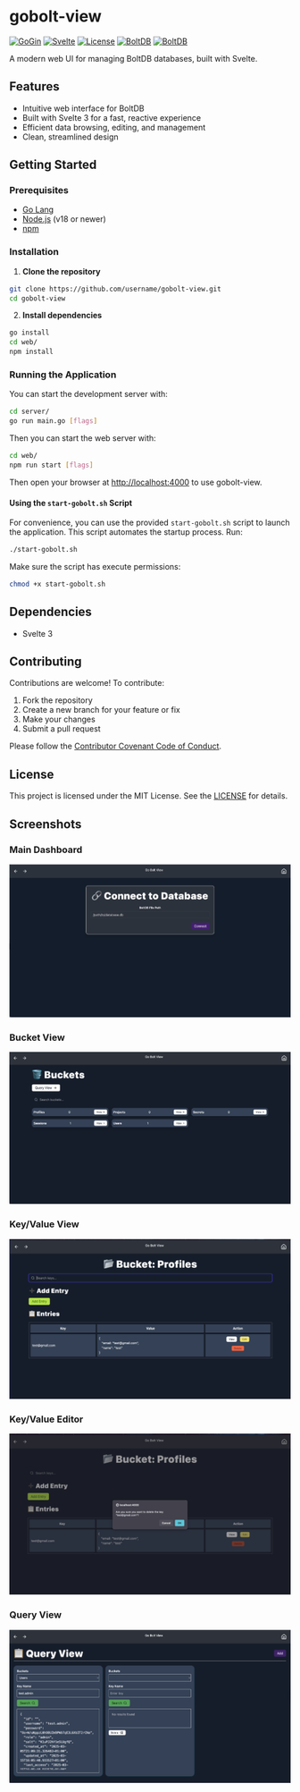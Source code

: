 # gobolt-view

[![GoGin](https://img.shields.io/badge/Go-Gin-blue)](https://go.dev/)
[![Svelte](https://img.shields.io/badge/Svelte-3-orange)](https://svelte.dev/)
[![License](https://img.shields.io/badge/license-MIT-blue.svg)](https://github.com/username/gobolt-view/blob/main/LICENSE)
[![BoltDB](https://img.shields.io/badge/Bolt-DB-green)](https://dbdb.io/db/boltdb)
[![BoltDB](https://img.shields.io/badge/Bolt-DB-blue)](https://tailwindcss.com/)

A modern web UI for managing BoltDB databases, built with Svelte.

## Features

- Intuitive web interface for BoltDB
- Built with Svelte 3 for a fast, reactive experience
- Efficient data browsing, editing, and management
- Clean, streamlined design

## Getting Started

### Prerequisites

- [Go Lang](https://go.dev/)
- [Node.js](https://nodejs.org/) (v18 or newer)
- [npm](https://www.npmjs.com/)

### Installation

1. **Clone the repository**
  ```bash
  git clone https://github.com/username/gobolt-view.git
  cd gobolt-view
  ```

2. **Install dependencies**
  ```bash
  go install
  cd web/
  npm install
  ```

### Running the Application

You can start the development server with:

```bash
cd server/
go run main.go [flags]
```

Then you can start the web server with:

```bash
cd web/
npm run start [flags]
```

Then open your browser at [http://localhost:4000](http://localhost:4000) to use gobolt-view.

#### Using the `start-gobolt.sh` Script

For convenience, you can use the provided `start-gobolt.sh` script to launch the application. This script automates the startup process. Run:

```bash
./start-gobolt.sh
```

Make sure the script has execute permissions:
```bash
chmod +x start-gobolt.sh
```

## Dependencies

- Svelte 3

## Contributing

Contributions are welcome! To contribute:

1. Fork the repository
2. Create a new branch for your feature or fix
3. Make your changes
4. Submit a pull request

Please follow the [Contributor Covenant Code of Conduct](https://www.contributor-covenant.org/version/2/0/code_of_conduct/).

## License

This project is licensed under the MIT License. See the [LICENSE](https://github.com/username/gobolt-view/blob/main/LICENSE) for details.

## Screenshots

### Main Dashboard
![Main Dashboard](./screenshots/Screenshot%202025-07-22%20at%2000.21.39.png)

### Bucket View
![Bucket View](./screenshots/Screenshot%202025-07-22%20at%2000.22.10.png)

### Key/Value View
![Key/Value View](./screenshots/Screenshot%202025-07-24%20at%2023.28.31.png)

### Key/Value Editor
![Key/Value Editor](./screenshots/Screenshot%202025-07-24%20at%2023.28.46.png)

### Query View
![Key/Value Editor](./screenshots/Screenshot%202025-07-22%20at%2000.26.40.png)